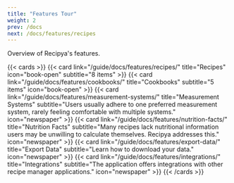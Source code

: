 ```yaml
---
title: "Features Tour"
weight: 2
prev: /docs
next: /docs/features/recipes
---
```


Overview of Recipya's features.

{{< cards >}}
    {{< card link="/guide/docs/features/recipes/"
            title="Recipes"
            icon="book-open"
            subtitle="8 items" >}}
    {{< card link="/guide/docs/features/cookbooks/"
            title="Cookbooks"
            subtitle="5 items"
            icon="book-open" >}}
    {{< card link="/guide/docs/features/measurement-systems/"
            title="Measurement Systems"
            subtitle="Users usually adhere to one preferred measurement system, rarely feeling comfortable with multiple systems."
            icon="newspaper" >}}
    {{< card link="/guide/docs/features/nutrition-facts/"
            title="Nutrition Facts"
            subtitle="Many recipes lack nutritional information users may be unwilling to calculate themselves. Recipya addresses this."
            icon="newspaper" >}}
    {{< card link="/guide/docs/features/export-data/"
            title="Export Data"
            subtitle="Learn how to download your data."
            icon="newspaper" >}}
    {{< card link="/guide/docs/features/integrations/"
            title="Integrations"
            subtitle="The application offers integrations with other recipe manager applications."
            icon="newspaper" >}}
{{< /cards >}}

